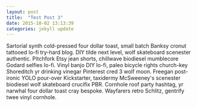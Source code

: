 ```yaml
---
layout: post
title:  "Test Post 3"
date: 2015-10-02 13:13:39
categories: jekyll update
---
```

Sartorial synth cold-pressed four dollar toast, small batch Banksy cronut tattooed lo-fi try-hard blog. DIY tilde next level, wolf skateboard scenester authentic. Pitchfork Etsy jean shorts, chillwave biodiesel mumblecore Godard selfies lo-fi. Vinyl banjo DIY lo-fi, paleo bicycle rights church-key Shoreditch yr drinking vinegar Pinterest cred 3 wolf moon. Freegan post-ironic YOLO pour-over Kickstarter, taxidermy McSweeney's scenester biodiesel wolf skateboard crucifix PBR. Cornhole roof party hashtag, yr narwhal four dollar toast cray bespoke. Wayfarers retro Schlitz, gentrify twee vinyl cornhole.